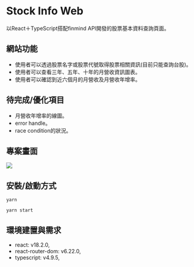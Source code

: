 # Stock Info Web
以React＋TypeScript搭配finmind API開發的股票基本資料查詢頁面。

## 網站功能
- 使用者可以透過股票名字或股票代號取得股票相關資訊(目前只能查詢台股)。
- 使用者可以查看三年、五年、十年的月營收資訊圖表。
- 使用者可以確認到近六個月的月營收及月營收年增率。

## 待完成/優化項目
- 月營收年增率的線圖。
- error handle。
- race condition的狀況。

## 專案畫面
![](https://imgur.com/m3RfcuV.png)

## 安裝/啟動方式

```
yarn
```
```
yarn start
```

## 環境建置與需求
- react: v18.2.0,
- react-router-dom: v6.22.0,
- typescript: v4.9.5,
